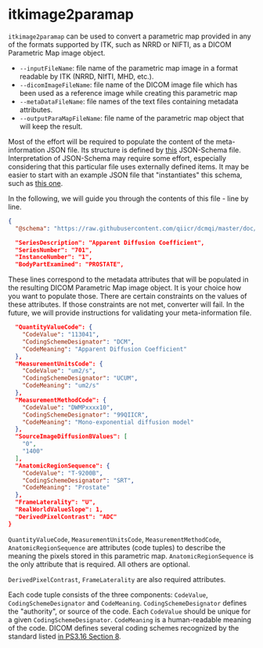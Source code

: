 # itkimage2paramap

`itkimage2paramap` can be used to convert a parametric map provided in any of the formats supported by ITK, such as NRRD or NIFTI, as a DICOM Parametric Map image object.

* `--inputFileName`: file name of the parametric map image in a format readable by ITK (NRRD, NIfTI, MHD, etc.).
* `--dicomImageFileName`: file name of the DICOM image file which has been used as a reference image while creating this parametric map
* `--metaDataFileName`: file names of the text files containing metadata attributes.
* `--outputParaMapFileName`: file name of the parametric map object that will keep the result.

Most of the effort will be required to populate the content of the meta-information JSON file. Its structure is defined by [this](https://github.com/QIICR/dcmqi/blob/master/doc/schemas/pm-schema.json) JSON-Schema file. Interpretation of JSON-Schema may require some effort, especially considering that this particular file uses externally defined items. It may be easier to start with an example JSON file that "instantiates" this schema, such as [this one](https://github.com/QIICR/dcmqi/blob/master/doc/examples/pm-example.json).

In the following, we will guide you through the contents of this file - line by line.

```JSON
{
  "@schema": "https://raw.githubusercontent.com/qiicr/dcmqi/master/doc/schemas/pm-schema.json#",
```

```JSON
  "SeriesDescription": "Apparent Diffusion Coefficient",
  "SeriesNumber": "701",
  "InstanceNumber": "1",
  "BodyPartExamined": "PROSTATE",
```

These lines correspond to the metadata attributes that will be populated in the resulting DICOM Parametric Map image object. It is your choice how you want to populate those. There are certain constraints on the values of these attributes. If those constraints are not met, converter will fail. In the future, we will provide instructions for validating your meta-information file.

```JSON
  "QuantityValueCode": {
    "CodeValue": "113041",
    "CodingSchemeDesignator": "DCM",
    "CodeMeaning": "Apparent Diffusion Coefficient"
  },
  "MeasurementUnitsCode": {
    "CodeValue": "um2/s",
    "CodingSchemeDesignator": "UCUM",
    "CodeMeaning": "um2/s"
  },
  "MeasurementMethodCode": {
    "CodeValue": "DWMPxxxx10",
    "CodingSchemeDesignator": "99QIICR",
    "CodeMeaning": "Mono-exponential diffusion model"
  },
  "SourceImageDiffusionBValues": [
    "0",
    "1400"
  ],
  "AnatomicRegionSequence": {
    "CodeValue": "T-9200B",
    "CodingSchemeDesignator": "SRT",
    "CodeMeaning": "Prostate"
  },
  "FrameLaterality": "U",
  "RealWorldValueSlope": 1,
  "DerivedPixelContrast": "ADC"
}
```

`QuantityValueCode`, `MeasurementUnitsCode`, `MeasurementMethodCode`, `AnatomicRegionSequence` are attributes (code tuples) to describe the meaning the pixels stored in this parametric map. `AnatomicRegionSequence` is the only attribute that is required. All others are optional.

`DerivedPixelContrast`, `FrameLaterality` are also required attributes.

Each code tuple consists of the three components:  `CodeValue`, `CodingSchemeDesignator` and `CodeMeaning`. `CodingSchemeDesignator` defines the "authority", or source of the code. Each `CodeValue` should be unique for a given `CodingSchemeDesignator`. `CodeMeaning` is a human-readable meaning of the code. DICOM defines several coding schemes recognized by the standard listed [in PS3.16 Section 8](http://dicom.nema.org/medical/dicom/current/output/chtml/part16/chapter_8.html). 


